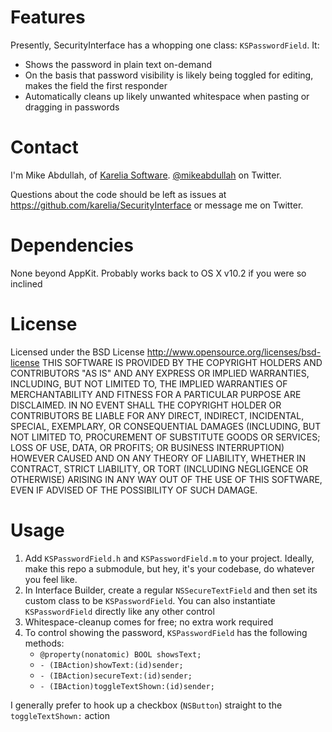 Features
========

Presently, SecurityInterface has a whopping one class: `KSPasswordField`. It:

* Shows the password in plain text on-demand
* On the basis that password visibility is likely being toggled for editing, makes the field the first responder
* Automatically cleans up likely unwanted whitespace when pasting or dragging in passwords

Contact
=======

I'm Mike Abdullah, of [Karelia Software](http://karelia.com). [@mikeabdullah](http://twitter.com/mikeabdullah) on Twitter.

Questions about the code should be left as issues at https://github.com/karelia/SecurityInterface or message me on Twitter.

Dependencies
============

None beyond AppKit. Probably works back to OS X v10.2 if you were so inclined

License
=======

Licensed under the BSD License <http://www.opensource.org/licenses/bsd-license>
THIS SOFTWARE IS PROVIDED BY THE COPYRIGHT HOLDERS AND CONTRIBUTORS "AS IS" AND ANY
EXPRESS OR IMPLIED WARRANTIES, INCLUDING, BUT NOT LIMITED TO, THE IMPLIED WARRANTIES
OF MERCHANTABILITY AND FITNESS FOR A PARTICULAR PURPOSE ARE DISCLAIMED. IN NO EVENT
SHALL THE COPYRIGHT HOLDER OR CONTRIBUTORS BE LIABLE FOR ANY DIRECT, INDIRECT,
INCIDENTAL, SPECIAL, EXEMPLARY, OR CONSEQUENTIAL DAMAGES (INCLUDING, BUT NOT LIMITED
TO, PROCUREMENT OF SUBSTITUTE GOODS OR SERVICES; LOSS OF USE, DATA, OR PROFITS; OR
BUSINESS INTERRUPTION) HOWEVER CAUSED AND ON ANY THEORY OF LIABILITY, WHETHER IN CONTRACT,
STRICT LIABILITY, OR TORT (INCLUDING NEGLIGENCE OR OTHERWISE) ARISING IN ANY WAY OUT OF
THE USE OF THIS SOFTWARE, EVEN IF ADVISED OF THE POSSIBILITY OF SUCH DAMAGE.

Usage
=====

1. Add `KSPasswordField.h` and `KSPasswordField.m` to your project. Ideally, make this repo a submodule, but hey, it's your codebase, do whatever you feel like.
2. In Interface Builder, create a regular `NSSecureTextField` and then set its custom class to be `KSPasswordField`. You can also instantiate `KSPasswordField` directly like any other control
3. Whitespace-cleanup comes for free; no extra work required
4. To control showing the password, `KSPasswordField` has the following methods:
	* `@property(nonatomic) BOOL showsText;`
	* `- (IBAction)showText:(id)sender;`
	* `- (IBAction)secureText:(id)sender;`
	* `- (IBAction)toggleTextShown:(id)sender;`

I generally prefer to hook up a checkbox (`NSButton`) straight to the `toggleTextShown:` action